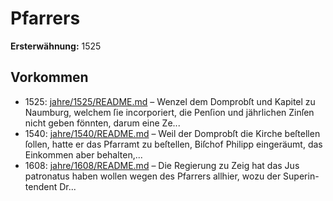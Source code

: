 # Pfarrers

**Ersterwähnung:** 1525

## Vorkommen
- 1525: [jahre/1525/README.md](../jahre/1525/README.md) – Wenzel
dem Domprobſt und Kapitel zu Naumburg, welchem ſie
incorporiert, die Penſion und jährlichen Zinſen nicht geben
fönnten, darum eine Ze...
- 1540: [jahre/1540/README.md](../jahre/1540/README.md) – Weil der Domprobſt die Kirche beſtellen ſollen, hatte
er das Pfarramt zu beſtellen, Biſchof Philipp eingeräumt,
das Einkommen aber behalten,...
- 1608: [jahre/1608/README.md](../jahre/1608/README.md) – Die Regierung zu Zeig hat das Jus patronatus haben
wollen wegen des Pfarrers allhier, wozu der Superin-
tendent Dr...
